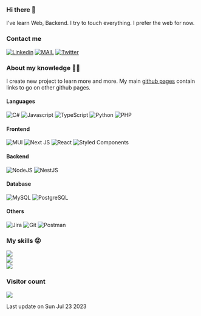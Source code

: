 ### Hi there 👋

I've learn Web, Backend. I try to touch everything. I prefer the web for now.

### Contact me

[![Linkedin](https://img.shields.io/badge/LinkedIn-0077B5?style=for-the-badge&logo=linkedin&logoColor=white)](https://www.linkedin.com/in/sylvain-churlet/) [![MAIL](https://img.shields.io/badge/Gmail-D14836?style=for-the-badge&logo=gmail&logoColor=white)](mailto:churlet.sylvain@gmail.com) [![Twitter](https://img.shields.io/badge/Twitter-1DA1F2?style=for-the-badge&logo=twitter&logoColor=white)](https://twitter.com/Silvqin)

### About my knowledge 👨‍🎓

I create new project to learn more and more. My main [github pages](https://sylvain-chu.github.io/) contain links to go on other github pages.

#### Languages

![C#](https://img.shields.io/badge/c%23-%23239120.svg?style=for-the-badge&logo=c-sharp&logoColor=white) ![Javascript](https://img.shields.io/badge/javascript-F0DB4F.svg?style=for-the-badge&logo=javascript&logoColor=white) ![TypeScript](https://img.shields.io/badge/typescript-%23007ACC.svg?style=for-the-badge&logo=typescript&logoColor=white) ![Python](https://img.shields.io/badge/python-3670A0?style=for-the-badge&logo=python&logoColor=ffdd54) ![PHP](https://img.shields.io/badge/PHP-6C70A7?style=for-the-badge&logo=php&logoColor=white)


#### Frontend

![MUI](https://img.shields.io/badge/MUI-%230081CB.svg?style=for-the-badge&logo=material-ui&logoColor=white) ![Next JS](https://img.shields.io/badge/Next-black?style=for-the-badge&logo=next.js&logoColor=white) ![React](https://img.shields.io/badge/react-%2320232a.svg?style=for-the-badge&logo=react&logoColor=%2361DAFB) ![Styled Components](https://img.shields.io/badge/styled--components-DB7093?style=for-the-badge&logo=styled-components&logoColor=white)

#### Backend

![NodeJS](https://img.shields.io/badge/node.js-6DA55F?style=for-the-badge&logo=node.js&logoColor=white) ![NestJS](https://img.shields.io/badge/NestJS-c8374e?style=for-the-badge&logo=nestjs&logoColor=white)

#### Database

![MySQL](https://img.shields.io/badge/Mysql-de9136.svg?style=for-the-badge&logo=mysql&logoColor=white) ![PostgreSQL](https://img.shields.io/badge/PostgreSQL-3e6389.svg?style=for-the-badge&logo=PostgreSQL&logoColor=white)


#### Others

![Jira](https://img.shields.io/badge/jira-%230A0FFF.svg?style=for-the-badge&logo=jira&logoColor=white) ![Git](https://img.shields.io/badge/Git-d7593d?style=for-the-badge&logo=git&logoColor=white) ![Postman](https://img.shields.io/badge/Postman-eb7545?style=for-the-badge&logo=postman&logoColor=white)


### My skills 😛

![](https://github-readme-stats.vercel.app/api?username=Sylvain-Chu&theme=dark&hide_border=true&include_all_commits=false&count_private=true)<br/>
![](https://github-readme-streak-stats.herokuapp.com/?user=Sylvain-Chu&theme=dark&hide_border=true)<br/>
![](https://github-readme-stats.vercel.app/api/top-langs/?username=Sylvain-Chu&theme=dark&hide_border=true&include_all_commits=false&count_private=true&layout=compact)

### Visitor count

<img src="https://profile-counter.glitch.me/Sylvain-Chu/count.svg" />

Last update on Sun Jul 23 2023
